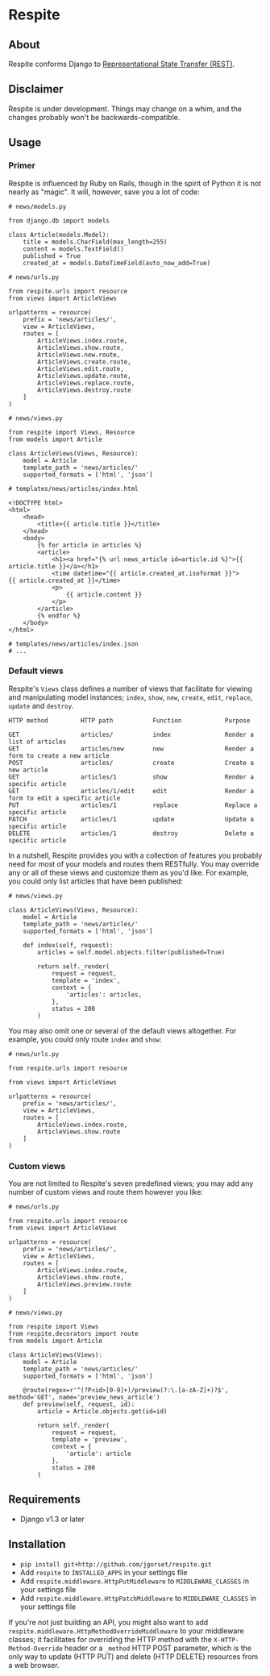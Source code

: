 # Respite

## About

Respite conforms Django to [Representational State Transfer (REST)](http://en.wikipedia.org/wiki/Representational_State_Transfer).

## Disclaimer

Respite is under development. Things may change on a whim, and the changes probably won't be backwards-compatible.

## Usage

### Primer

Respite is influenced by Ruby on Rails, though in the spirit of Python it is not nearly as "magic". It will, however, save you a lot of code:

    # news/models.py
    
    from django.db import models
    
    class Article(models.Model):
        title = models.CharField(max_length=255)
        content = models.TextField()
        published = True
        created_at = models.DateTimeField(auto_now_add=True)

    # news/urls.py
    
    from respite.urls import resource
    from views import ArticleViews
    
    urlpatterns = resource(
        prefix = 'news/articles/',
        view = ArticleViews,
        routes = [
            ArticleViews.index.route,
            ArticleViews.show.route,
            ArticleViews.new.route,
            ArticleViews.create.route,
            ArticleViews.edit.route,
            ArticleViews.update.route,
            ArticleViews.replace.route,
            ArticleViews.destroy.route
        ]
    )

    # news/views.py
    
    from respite import Views, Resource
    from models import Article
    
    class ArticleViews(Views, Resource):
        model = Article
        template_path = 'news/articles/'
        supported_formats = ['html', 'json']
    
    # templates/news/articles/index.html
    
    <!DOCTYPE html>
    <html>
        <head>
            <title>{{ article.title }}</title>
        </head>
        <body>
            {% for article in articles %}
            <article>
                <h1><a href="{% url news_article id=article.id %}">{{ article.title }}</a></h1>
                <time datetime="{{ article.created_at.isoformat }}">{{ article.created_at }}</time>
                <p>
                    {{ article.content }}
                </p>
            </article>
            {% endfor %}
        </body>
    </html>
    
    # templates/news/articles/index.json
    # ...

### Default views

Respite's `Views` class defines a number of views that facilitate for viewing and manipulating model instances;
`index`, `show`, `new`, `create`, `edit`‚ `replace`, `update` and `destroy`.

    HTTP method         HTTP path           Function            Purpose
    
    GET                 articles/           index               Render a list of articles
    GET                 articles/new        new                 Render a form to create a new article
    POST                articles/           create              Create a new article
    GET                 articles/1          show                Render a specific article
    GET                 articles/1/edit     edit                Render a form to edit a specific article
    PUT                 articles/1          replace             Replace a specific article
    PATCH               articles/1          update              Update a specific article
    DELETE              articles/1          destroy             Delete a specific article
    
In a nutshell, Respite provides you with a collection of features you probably need for most of your models and routes them
RESTfully. You may override any or all of these views and customize them as you'd like. For example, you could only list
articles that have been published:

    # news/views.py

    class ArticleViews(Views, Resource):
        model = Article
        template_path = 'news/articles/'
        supported_formats = ['html', 'json']
        
        def index(self, request):
            articles = self.model.objects.filter(published=True)
            
            return self._render(
                request = request,
                template = 'index',
                context = {
                    'articles': articles,
                },
                status = 200
            )
            
You may also omit one or several of the default views altogether. For example, you could only route `index` and `show`:

    # news/urls.py
    
    from respite.urls import resource
    
    from views import ArticleViews
    
    urlpatterns = resource(
        prefix = 'news/articles/',
        view = ArticleViews,
        routes = [
            ArticleViews.index.route,
            ArticleViews.show.route
        ]
    )
            
### Custom views
            
You are not limited to Respite's seven predefined views; you may add any number of custom views and
route them however you like:

    # news/urls.py
    
    from respite.urls import resource
    from views import ArticleViews
    
    urlpatterns = resource(
        prefix = 'news/articles/',
        view = ArticleViews,
        routes = [
            ArticleViews.index.route,
            ArticleViews.show.route,
            ArticleViews.preview.route
        ]
    )

    # news/views.py

    from respite import Views
    from respite.decorators import route
    from models import Article

    class ArticleViews(Views):
        model = Article
        template_path = 'news/articles/'
        supported_formats = ['html', 'json']
        
        @route(regex=r'^(?P<id>[0-9]+)/preview(?:\.[a-zA-Z]+)?$', method='GET', name='preview_news_article')
        def preview(self, request, id):
            article = Article.objects.get(id=id)
            
            return self._render(
                request = request,
                template = 'preview',
                context = {
                    'article': article
                },
                status = 200
            )


## Requirements

* Django v1.3 or later

## Installation

* `pip install git+http://github.com/jgorset/respite.git`
* Add `respite` to `INSTALLED_APPS` in your settings file
* Add `respite.middleware.HttpPutMiddleware` to `MIDDLEWARE_CLASSES` in your settings file
* Add `respite.middleware.HttpPatchMiddleware` to `MIDDLEWARE_CLASSES` in your settings file

If you're not just building an API, you might also want to add `respite.middleware.HttpMethodOverrideMiddleware`
to your middleware classes; it facilitates for overriding the HTTP method with the `X-HTTP-Method-Override` header or a
`_method` HTTP POST parameter, which is the only way to update (HTTP PUT) and delete (HTTP DELETE) resources from
a web browser.
